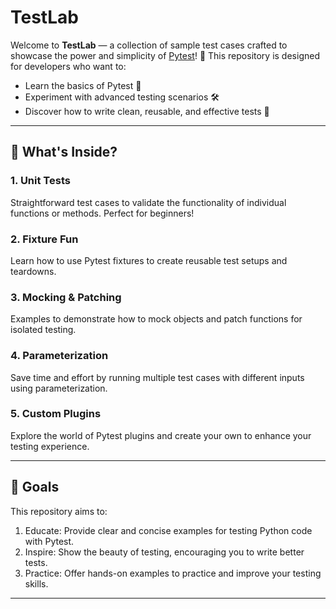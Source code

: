 # TestLab

Welcome to **TestLab** — a collection of sample test cases crafted to showcase the power and simplicity of [Pytest](https://pytest.org/)! 🚀 This repository is designed for developers who want to:

- Learn the basics of Pytest 🧠
- Experiment with advanced testing scenarios 🛠️
- Discover how to write clean, reusable, and effective tests 🧹

---

## 📂 What's Inside?

### 1. **Unit Tests**  
Straightforward test cases to validate the functionality of individual functions or methods. Perfect for beginners!

### 2. **Fixture Fun**  
Learn how to use Pytest fixtures to create reusable test setups and teardowns.

### 3. **Mocking & Patching**  
Examples to demonstrate how to mock objects and patch functions for isolated testing.

### 4. **Parameterization**  
Save time and effort by running multiple test cases with different inputs using parameterization.

### 5. **Custom Plugins**  
Explore the world of Pytest plugins and create your own to enhance your testing experience.

---

## 🎯 Goals

This repository aims to:

1. Educate: Provide clear and concise examples for testing Python code with Pytest.
2. Inspire: Show the beauty of testing, encouraging you to write better tests.
3. Practice: Offer hands-on examples to practice and improve your testing skills.

---

